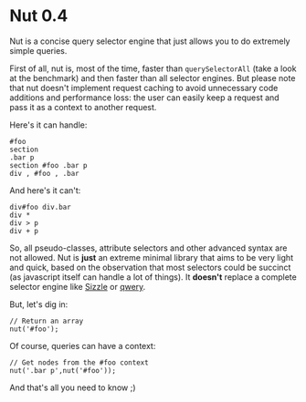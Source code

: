 Nut 0.4
=======

Nut is a concise query selector engine that just allows you to do extremely simple queries.

First of all, nut is, most of the time, faster than `querySelectorAll` (take a look at the benchmark) and then faster than all selector engines. But please note that nut doesn't implement request caching to avoid unnecessary code additions and performance loss: the user can easily keep a request and pass it as a context to another request.

Here's it can handle:

    #foo
    section
    .bar p
    section #foo .bar p
    div , #foo , .bar

And here's it can't:

    div#foo div.bar
    div *
    div > p
    div + p

So, all pseudo-classes, attribute selectors and other advanced syntax are not allowed. Nut is __just__ an extreme minimal library that aims to be very light and quick, based on the observation that most selectors could be succinct (as javascript itself can handle a lot of things). It __doesn't__ replace a complete selector engine like [Sizzle](https://github.com/jquery/sizzle) or [qwery](https://github.com/ded/qwery).

But, let's dig in:

    // Return an array
    nut('#foo');

Of course, queries can have a context:

    // Get nodes from the #foo context
    nut('.bar p',nut('#foo'));

And that's all you need to know ;)